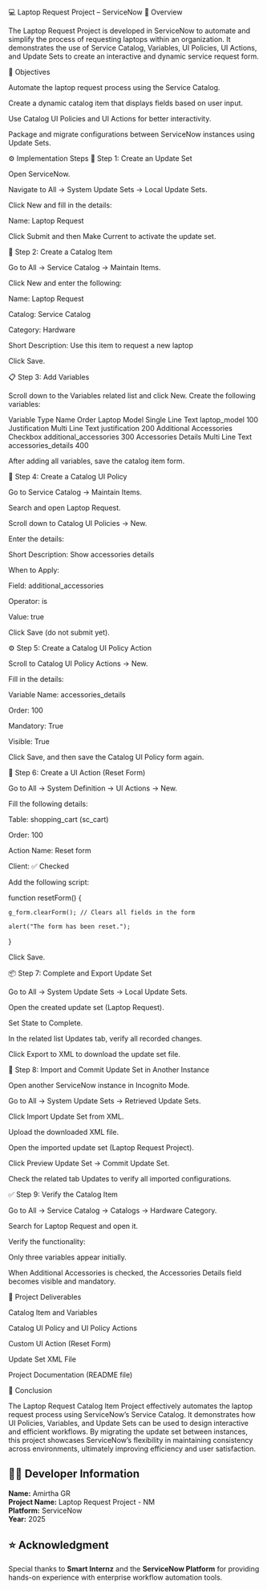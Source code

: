 💻 Laptop Request Project – ServiceNow
📘 Overview

The Laptop Request Project is developed in ServiceNow to automate and simplify the process of requesting laptops within an organization.
It demonstrates the use of Service Catalog, Variables, UI Policies, UI Actions, and Update Sets to create an interactive and dynamic service request form.

🎯 Objectives

Automate the laptop request process using the Service Catalog.

Create a dynamic catalog item that displays fields based on user input.

Use Catalog UI Policies and UI Actions for better interactivity.

Package and migrate configurations between ServiceNow instances using Update Sets.

⚙️ Implementation Steps
🧩 Step 1: Create an Update Set

Open ServiceNow.

Navigate to All → System Update Sets → Local Update Sets.

Click New and fill in the details:

Name: Laptop Request

Click Submit and then Make Current to activate the update set.

🧰 Step 2: Create a Catalog Item

Go to All → Service Catalog → Maintain Items.

Click New and enter the following:

Name: Laptop Request

Catalog: Service Catalog

Category: Hardware

Short Description: Use this item to request a new laptop

Click Save.

📋 Step 3: Add Variables

Scroll down to the Variables related list and click New.
Create the following variables:

Variable	Type	Name	Order
Laptop Model	Single Line Text	laptop_model	100
Justification	Multi Line Text	justification	200
Additional Accessories	Checkbox	additional_accessories	300
Accessories Details	Multi Line Text	accessories_details	400

After adding all variables, save the catalog item form.

🧠 Step 4: Create a Catalog UI Policy

Go to Service Catalog → Maintain Items.

Search and open Laptop Request.

Scroll down to Catalog UI Policies → New.

Enter the details:

Short Description: Show accessories details

When to Apply:

Field: additional_accessories

Operator: is

Value: true

Click Save (do not submit yet).

⚙️ Step 5: Create a Catalog UI Policy Action

Scroll to Catalog UI Policy Actions → New.

Fill in the details:

Variable Name: accessories_details

Order: 100

Mandatory: True

Visible: True

Click Save, and then save the Catalog UI Policy form again.

🧾 Step 6: Create a UI Action (Reset Form)

Go to All → System Definition → UI Actions → New.

Fill the following details:

Table: shopping_cart (sc_cart)

Order: 100

Action Name: Reset form

Client: ✅ Checked

Add the following script:

function resetForm() {

    g_form.clearForm(); // Clears all fields in the form
    
    alert("The form has been reset.");
}


Click Save.

📦 Step 7: Complete and Export Update Set

Go to All → System Update Sets → Local Update Sets.

Open the created update set (Laptop Request).

Set State to Complete.

In the related list Updates tab, verify all recorded changes.

Click Export to XML to download the update set file.

🔁 Step 8: Import and Commit Update Set in Another Instance

Open another ServiceNow instance in Incognito Mode.

Go to All → System Update Sets → Retrieved Update Sets.

Click Import Update Set from XML.

Upload the downloaded XML file.

Open the imported update set (Laptop Request Project).

Click Preview Update Set → Commit Update Set.

Check the related tab Updates to verify all imported configurations.

✅ Step 9: Verify the Catalog Item

Go to All → Service Catalog → Catalogs → Hardware Category.

Search for Laptop Request and open it.

Verify the functionality:

Only three variables appear initially.

When Additional Accessories is checked, the Accessories Details field becomes visible and mandatory.

📂 Project Deliverables

Catalog Item and Variables

Catalog UI Policy and UI Policy Actions

Custom UI Action (Reset Form)

Update Set XML File

Project Documentation (README file)

🏁 Conclusion

The Laptop Request Catalog Item Project effectively automates the laptop request process using ServiceNow’s Service Catalog.
It demonstrates how UI Policies, Variables, and Update Sets can be used to design interactive and efficient workflows.
By migrating the update set between instances, this project showcases ServiceNow’s flexibility in maintaining consistency across environments, ultimately improving efficiency and user satisfaction.
## 👩‍💻 Developer Information
**Name:** Amirtha GR  
**Project Name:** Laptop Request Project - NM  
**Platform:** ServiceNow  
**Year:** 2025  

## ⭐ Acknowledgment
Special thanks to **Smart Internz** and the **ServiceNow Platform** for providing hands-on experience with enterprise workflow automation tools.
